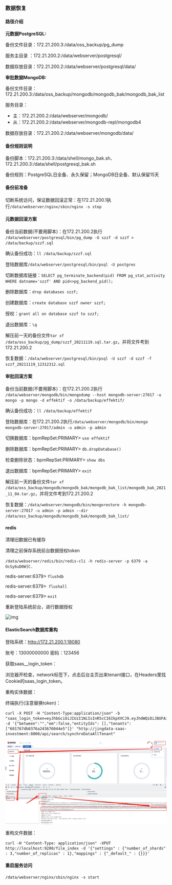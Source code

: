 ### 数据恢复



#### 路径介绍

**元数据PostgreSQL:**

备份文件目录：172.21.200.3:/data/oss_backup/pg_dump

服务主目录 ：172.21.200.2:/data/webserver/postgresql/

数据存放目录：172.21.200.2:/data/webserver/postgresql/data/



**审批数据MongoDB:**

备份文件目录：172.21.200.3:/data/oss_backup/mongodb/mongodb_bak/mongodb_bak_list

服务目录：

- 主：172.21.200.2:/data/webserver/mongodb/
- 从：172.21.200.2:/data/webserver/mongodb-repl/mongodb4

数据存放目录：172.21.200.2:/data/webserver/mongodb/data/

 

#### 备份规则说明

备份脚本：172.21.200.3:/data/shell/mongo_bak.sh、172.21.200.3:/data/shell/postgresql_bak.sh

备份规则：PostgreSQL日全备、永久保留；MongoDB日全备、默认保留15天



#### 备份前准备

切断系统访问，保证数据回滚正常：在172.21.200.1执行`/data/webserver/nginx/sbin/nginx -s stop`



#### 元数据回滚方案

备份当前数据(不要用脚本)：在172.21.200.2执行 `/data/webserver/postgresql/bin/pg_dump -U szzf -d szzf > /data/backup/szzf.sql `

确认备份成功：`ll /data/backup/szzf.sql`

登陆数据库`/data/webserver/postgresql/bin/psql -U postgres`

切断数据库链接：`SELECT pg_terminate_backend(pid) FROM pg_stat_activity WHERE datname='szzf' AND pid<>pg_backend_pid();`

删除数据库：`drop databases szzf;`

创建数据库：`create database szzf owner szzf;`

授权：`grant all on database szzf to szzf;`

退出数据库：`\q`

解压前一天的备份文件`tar xf /data/oss_backup/pg_dump/szzf_20211119.sql.tar.gz`，并将文件考到172.21.200.2

恢复数据：`/data/webserver/postgresql/bin/psql -U szzf -d szzf -f szzf_20211119_12312312.sql`



#### 审批回滚方案

备份当前数据(不要用脚本)：在172.21.200.2执行  `/data/webserver/mongodb/bin/mongodump --host mongodb-server:27017 -u mongo -p mongo -d effektif -o /data/backup/effektif/`

确认备份成功：`ll /data/backup/effektif`

登陆数据库：在172.21.200.2执行`/data/webserver/mongodb/bin/mongo  mongodb-server:27017/admin -u admin -p admin`

切换数据库：bpmRepSet:PRIMARY> `use effektif`

删除数据库：bpmRepSet:PRIMARY> `db.dropDatabase()`

检查删除状态：bpmRepSet:PRIMARY> `show dbs`

退出数据库：bpmRepSet:PRIMARY> `exit`

解压前一天的备份文件`tar xf /data/oss_backup/mongodb/mongodb_bak/mongodb_bak_list/mongodb_bak_2021_11_04.tar.gz`，并将文件考到172.21.200.2

恢复数据：`/data/webserver/mongodb/bin/mongorestore -h mongodb-server:27017 -u admin -p admin --dir /data/oss_backup/mongodb/mongodb_bak/mongodb_bak_list/`



#### redis

清理旧数据已有缓存

清理之前保存系统前台数据授权token

`/data/webserver/redis/bin/redis-cli -h redis-server -p 6379 -a OcSy6uD0W]C.`

redis-server:6379> `flushdb`

redis-server:6379>` flushall`

redis-server:6379> `exit`

 

重新登陆系统前台，进行数据授权

![img](.\tokne.jpg) 

 



#### ElasticSearch数据库重构

登陆系统：http://172.21.200.1:18080

账号：13000000000  密码：123456

获取saas__login_token：

浏览器开检查，network标签下，点击后台主页出来tenant接口，在Headers里找Cookie的saas_login_token。

重构实体数据：

终端执行(注意替换token)：

```
curl -X POST -H "Content-Type:application/json" -b "saas_login_token=eyJhbGciOiJIUzI1NiIsInR5cCI6IkpXVCJ9.eyJhdWQiOiJBUFAiLCJ1c2VyX2lkIjoiNjAxNzY3ZGIwMzc2YTI0MzY3NjA0NGU1OjYwMTc2ODdhMDM3NmEyNDM2NzYwNDg3MToxMzAwMDAwMDAwMCIsImlzcyI6IkppbmdkYXRhIiwiZXhwIjoxNjM4NTIzNTg1LCJpYXQiOjE2Mzc2NTk1ODV9.hLINoQhF4OWa5GuMZBZWrGaBiN2eLmLC3TOtx2B_LLA" -d '{"between":"","em":false,"entityIds": [],"tenants": ["601767db0376a243676044e5"]}' "http://jingdata-saas-investment:8000/api/search/synchroDataAllTenant"
```



![img](.\elastic.jpg) 

 

重构文件数据：

```
curl -H "Content-Type: application/json" -XPUT http://localhost:9200/file_index -d '{"settings" : {"number_of_shards" : 3,"number_of_replicas" : 1},"mappings" : {"_default_" : {}}}'
```



#### 重启服务访问

```
/data/webserver/nginx/sbin/nginx -s start
```

